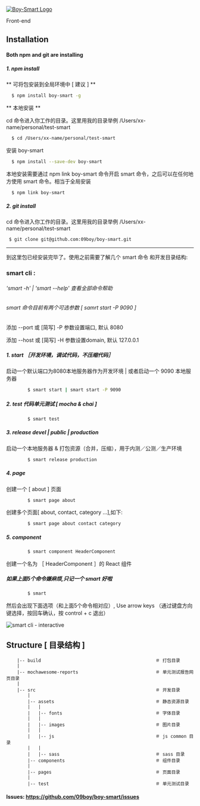 [![Boy-Smart Logo](http://www.09boy.cn/boy-smart/boy-smart-logo.png)](https://github.com/09boy/boy-smart)

Front-end

## Installation

#### Both npm and git are installing

##### 1. npm install

** 可将包安装到全局环境中 [ 建议 ] **
 	
```bash
  $ npm install boy-smart -g  
```

** 本地安装 **

cd 命令进入你工作的目录。这里用我的目录举例 /Users/xx-name/personal/test-smart

```bash
  $ cd /Users/xx-name/personal/test-smart
```

安装 boy-smart

```bash
  $ npm install --save-dev boy-smart
```
本地安装需要通过 npm link boy-smart 命令开启 smart 命令，之后可以在任何地方使用 smart 命令。相当于全局安装

```bash
  $ npm link boy-smart
```

##### 2. git install

cd 命令进入你工作的目录。这里用我的目录举例 /Users/xx-name/personal/test-smart

```bash
 $ git clone git@github.com:09boy/boy-smart.git
```

***

到这里包已经安装完毕了。使用之前需要了解几个 smart 命令 和开发目录结构:

### smart cli :

###### 'smart -h' | 'smart --help' 查看全部命令帮助

###### smart 命令目前有两个可选参数  [ samrt start -P 9090 ]

添加 --port 或 [简写] -P 参数设置端口, 默认 8080

添加 --host 或 [简写] -H 参数设置domain, 默认 127.0.0.1


##### 1. start  ［开发环境，调试代码，不压缩代码］

启动一个默认端口为8080本地服务器作为开发环境 | 或者启动一个 9090 本地服务器

```bash
 		$ smart start | smart start -P 9090
```


##### 2. test 代码单元测试 [ mocha & chai ]

```bash
 		$ smart test
```


##### 3. release devel | public | production

启动一个本地服务器 & 打包资源（合并，压缩），用于内测／公测／生产环境

```bash
 		$ smart release production
```


##### 4. page <page-name>

创建一个 [ about ] 页面

```bash
 		$ smart page about
```


创建多个页面[ about, contact, category ...],如下:

```bash
 		$ smart page about contact category 
```

##### 5. component <component-name>

```bash
 		$ smart component HeaderComponent
```

创建一个名为 ［ HeaderComponent ］的 React 组件


##### 如果上面5个命令嫌麻烦,只记一个 smart 好啦
```bash
 		$ smart
```

然后会出现下面选项（和上面5个命令相对应）, Use arrow keys （通过键盘方向键选择，按回车确认，按 control + c 退出）

![smart cli - interactive](http://www.09boy.cn/boy-smart/interactive.png)



## Structure [ 目录结构 ]


```
    |-- build                                           ＃ 打包目录
    |
    |-- mochawesome-reports                             ＃ 单元测试报告网页目录
    |
    |-- src                                             ＃ 开发目录
    	|
        |-- assets                                      ＃ 静态资源目录
        |   |
        |   |-- fonts                                   ＃ 字体目录
        |   |
        |   |-- images                                  ＃ 图片目录
        |   |
        |   |-- js                                      ＃ js common 目录
        |   |
        |   |-- sass                                    ＃ sass 目录
        |-- components                                  ＃ 组件目录
        |
        |-- pages                                       ＃ 页面目录
        |
        |-- test                                        ＃ 单元测试目录
```


#### Issues: <https://github.com/09boy/boy-smart/issues>
